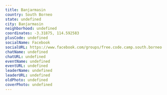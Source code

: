 ```yaml
---
title: Banjarmasin
country: South Borneo
state: undefined
city: Banjarmasin
neighborhood: undefined
coordinates: -3.31875, 114.592583
plusCode: undefined
socialName: Facebook
socialURL: https://www.facebook.com/groups/free.code.camp.south.borneo
chatName: undefined
chatURL: undefined
eventName: undefined
eventURL: undefined
leaderName: undefined
leaderURL: undefined
oldPhoto: undefined
coverPhoto: undefined
---
```

